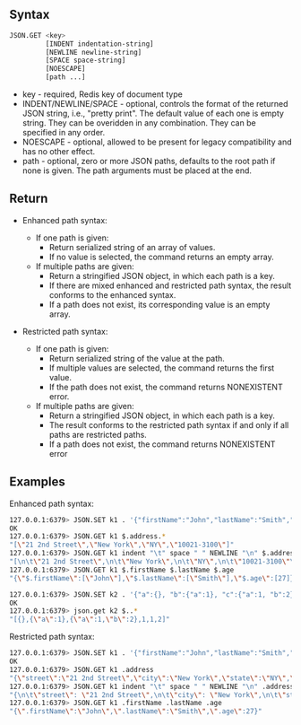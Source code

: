 ## Syntax

```bash
JSON.GET <key>
         [INDENT indentation-string]
         [NEWLINE newline-string]
         [SPACE space-string]
         [NOESCAPE]
         [path ...]
```

* key - required, Redis key of document type
* INDENT/NEWLINE/SPACE - optional, controls the format of the returned JSON string, i.e., "pretty print". The default
  value of each one is empty string. They can be overidden in any combination. They can be specified in any order.
* NOESCAPE - optional, allowed to be present for legacy compatibility and has no other effect.
* path - optional, zero or more JSON paths, defaults to the root path if none is given. The path arguments must be
  placed at the end.

## Return

* Enhanced path syntax:
    * If one path is given:
        * Return serialized string of an array of values.
        * If no value is selected, the command returns an empty array.
    * If multiple paths are given:
        * Return a stringified JSON object, in which each path is a key.
        * If there are mixed enhanced and restricted path syntax, the result conforms to the enhanced syntax.
        * If a path does not exist, its corresponding value is an empty array.

* Restricted path syntax:
    * If one path is given:
        * Return serialized string of the value at the path.
        * If multiple values are selected, the command returns the first value.
        * If the path does not exist, the command returns NONEXISTENT error.
    * If multiple paths are given:
        * Return a stringified JSON object, in which each path is a key.
        * The result conforms to the restricted path syntax if and only if all paths are restricted paths.
        * If a path does not exist, the command returns NONEXISTENT error

## Examples

Enhanced path syntax:

```bash
127.0.0.1:6379> JSON.SET k1 . '{"firstName":"John","lastName":"Smith","age":27,"weight":135.25,"isAlive":true,"address":{"street":"21 2nd Street","city":"New York","state":"NY","zipcode":"10021-3100"},"phoneNumbers":[{"type":"home","number":"212 555-1234"},{"type":"office","number":"646 555-4567"}],"children":[],"spouse":null}'
OK
127.0.0.1:6379> JSON.GET k1 $.address.*
"[\"21 2nd Street\",\"New York\",\"NY\",\"10021-3100\"]"
127.0.0.1:6379> JSON.GET k1 indent "\t" space " " NEWLINE "\n" $.address.*
"[\n\t\"21 2nd Street\",\n\t\"New York\",\n\t\"NY\",\n\t\"10021-3100\"\n]"
127.0.0.1:6379> JSON.GET k1 $.firstName $.lastName $.age
"{\"$.firstName\":[\"John\"],\"$.lastName\":[\"Smith\"],\"$.age\":[27]}"

127.0.0.1:6379> JSON.SET k2 . '{"a":{}, "b":{"a":1}, "c":{"a":1, "b":2}}'
OK
127.0.0.1:6379> json.get k2 $..*
"[{},{\"a\":1},{\"a\":1,\"b\":2},1,1,2]"
```

Restricted path syntax:

```bash
127.0.0.1:6379> JSON.SET k1 . '{"firstName":"John","lastName":"Smith","age":27,"weight":135.25,"isAlive":true,"address":{"street":"21 2nd Street","city":"New York","state":"NY","zipcode":"10021-3100"},"phoneNumbers":[{"type":"home","number":"212 555-1234"},{"type":"office","number":"646 555-4567"}],"children":[],"spouse":null}'
OK
127.0.0.1:6379> JSON.GET k1 .address
"{\"street\":\"21 2nd Street\",\"city\":\"New York\",\"state\":\"NY\",\"zipcode\":\"10021-3100\"}"
127.0.0.1:6379> JSON.GET k1 indent "\t" space " " NEWLINE "\n" .address
"{\n\t\"street\": \"21 2nd Street\",\n\t\"city\": \"New York\",\n\t\"state\": \"NY\",\n\t\"zipcode\": \"10021-3100\"\n}"
127.0.0.1:6379> JSON.GET k1 .firstName .lastName .age
"{\".firstName\":\"John\",\".lastName\":\"Smith\",\".age\":27}"
```
